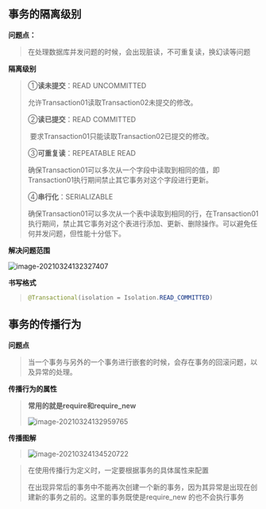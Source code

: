 ## 事务的隔离级别

**问题点：**

> 在处理数据库并发问题的时候，会出现脏读，不可重复读，换幻读等问题

**隔离级别**

> ①**读未提交**：READ UNCOMMITTED
>
> 允许Transaction01读取Transaction02未提交的修改。
>
> ②**读已提交**：READ COMMITTED
>
> ​     要求Transaction01只能读取Transaction02已提交的修改。
>
> ③**可重复读**：REPEATABLE READ
>
> ​     确保Transaction01可以多次从一个字段中读取到相同的值，即Transaction01执行期间禁止其它事务对这个字段进行更新。
>
> ④**串行化**：SERIALIZABLE
>
> ​     确保Transaction01可以多次从一个表中读取到相同的行，在Transaction01执行期间，禁止其它事务对这个表进行添加、更新、删除操作。可以避免任何并发问题，但性能十分低下。

**解决问题范围**

![image-20210324132327407](C:\Users\大梦\AppData\Roaming\Typora\typora-user-images\image-20210324132327407.png)

**书写格式**

> ```java
> @Transactional(isolation = Isolation.READ_COMMITTED)
> ```

## 事务的传播行为

**问题点**

> 当一个事务与另外的一个事务进行嵌套的时候，会存在事务的回滚问题，以及异常的处理。

**传播行为的属性**

> **常用的就是require和require_new**
>
> ![image-20210324132959765](C:\Users\大梦\AppData\Roaming\Typora\typora-user-images\image-20210324132959765.png)

**传播图解**

> ![image-20210324134520722](C:\Users\大梦\AppData\Roaming\Typora\typora-user-images\image-20210324134520722.png)

> 在使用传播行为定义时，一定要根据事务的具体属性来配置
>
> 在出现异常后的事务中不能再次创建一个新的事务，因为其异常是出现在创建新的事务之前的。这里的事务既使是require_new 的也不会执行事务